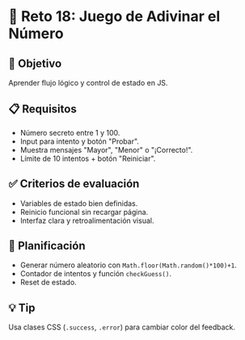 # 🧩 Reto 18: Juego de Adivinar el Número

## 🎯 Objetivo
Aprender flujo lógico y control de estado en JS.

## 📋 Requisitos
- Número secreto entre 1 y 100.
- Input para intento y botón "Probar".
- Muestra mensajes "Mayor", "Menor" o "¡Correcto!".
- Límite de 10 intentos + botón "Reiniciar".

## ✅ Criterios de evaluación
- Variables de estado bien definidas.
- Reinicio funcional sin recargar página.
- Interfaz clara y retroalimentación visual.

## 🧠 Planificación
- Generar número aleatorio con `Math.floor(Math.random()*100)+1`.
- Contador de intentos y función `checkGuess()`.
- Reset de estado.

## 💡 Tip
Usa clases CSS (`.success`, `.error`) para cambiar color del feedback.
